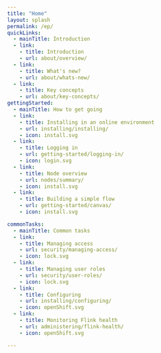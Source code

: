 ```yaml
---
title: "Home"
layout: splash
permalink: /ep/
quickLinks:
  - mainTitle: Introduction
  - link:
    - title: Introduction
    - url: about/overview/
  - link:
    - title: What's new?
    - url: about/whats-new/
  - link:
    - title: Key concepts
    - url: about/key-concepts/
gettingStarted:
  - mainTitle: How to get going
  - link:
    - title: Installing in an online environment
    - url: installing/installing/
    - icon: install.svg
  - link:
    - title: Logging in
    - url: getting-started/logging-in/
    - icon: login.svg
  - link:
    - title: Node overview
    - url: nodes/summary/
    - icon: install.svg
  - link:
    - title: Building a simple flow
    - url: getting-started/canvas/
    - icon: install.svg

commonTasks:
  - mainTitle: Common tasks
  - link:
    - title: Managing access
    - url: security/managing-access/
    - icon: lock.svg
  - link:
    - title: Managing user roles
    - url: security/user-roles/
    - icon: lock.svg
  - link:
    - title: Configuring
    - url: installing/configuring/
    - icon: openShift.svg
  - link:
    - title: Monitoring Flink health
    - url: administering/flink-health/
    - icon: openShift.svg

---
```

